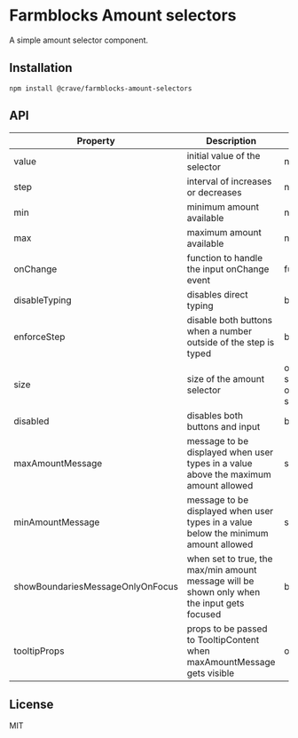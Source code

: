 # Farmblocks Amount selectors

A simple amount selector component.

## Installation

```
npm install @crave/farmblocks-amount-selectors
```

## API

| Property                         | Description                                                                                 | Type                                               | Default                |
| -------------------------------- | ------------------------------------------------------------------------------------------- | -------------------------------------------------- | ---------------------- |
| value                            | initial value of the selector                                                               | number                                             |                        |
| step                             | interval of increases or decreases                                                          | number                                             |                        |
| min                              | minimum amount available                                                                    | number                                             |                        |
| max                              | maximum amount available                                                                    | number                                             |                        |
| onChange                         | function to handle the input onChange event                                                 | function                                           |                        |
| disableTyping                    | disables direct typing                                                                      | bool                                               |                        |
| enforceStep                      | disable both buttons when a number outside of the step is typed                             | bool                                               |                        |
| size                             | size of the amount selector                                                                 | one of selectorSizes.SMALL or selectorSizes.MEDIUM |                        |
| disabled                         | disables both buttons and input                                                             | boolean                                            |                        |
| maxAmountMessage                 | message to be displayed when user types in a value above the maximum amount allowed         | string                                             | Reached maximum amount |
| minAmountMessage                 | message to be displayed when user types in a value below the minimum amount allowed         | string                                             | Reached minimum amount |
| showBoundariesMessageOnlyOnFocus | when set to true, the max/min amount message will be shown only when the input gets focused | bool                                               |                        |
| tooltipProps                     | props to be passed to TooltipContent when maxAmountMessage gets visible                     | object                                             |                        |

## License

MIT
